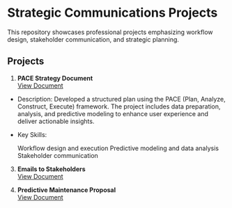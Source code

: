 # Strategic Communications Projects
This repository showcases professional projects emphasizing workflow design, stakeholder communication, and strategic planning.

## Projects
1. **PACE Strategy Document**  
   [View Document](./PACE_Strategy_Document.pdf)
   
 - Description: Developed a structured plan using the PACE (Plan, Analyze, Construct, Execute) framework. The project includes data preparation, analysis, and predictive modeling to enhance user experience and deliver actionable insights.

 - Key Skills:

    Workflow design and execution
    Predictive modeling and data analysis
    Stakeholder communication

3. **Emails to Stakeholders**  
   [View Document](./Stakeholder_Emails.pdf)

4. **Predictive Maintenance Proposal**  
   [View Document](./Maintenance_Proposal.pdf)
